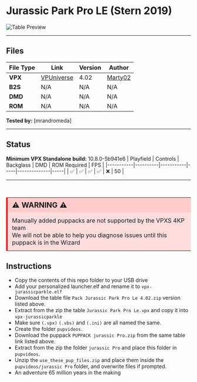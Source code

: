 # Jurassic Park Pro LE (Stern 2019)

![Table Preview](../../images/vpx-jurassicparkle-preview.jpg)

---

## Files
| File Type | Link | Version | Author | 
|-----------|--------|----------|--------------|
| **VPX** | [VPUniverse](https://vpuniverse.com/files/file/20502-jurassic-park-pro-le/) | 4.02 | [Marty02](https://vpuniverse.com/profile/16531-marty02/) |
| **B2S** | N/A | N/A | N/A |
| **DMD** | N/A | N/A | N/A |
| **ROM** | N/A | N/A | N/A |

**Tested by:** [mrandromeda]

---

## Status 
**Minimum VPX Standalone build:** 10.8.0-5b941e6
| Playfield | Controls | Backglass | DMD | ROM Required | FPS | 
|-----------|----------|-----------|-----|--------------|-----|
| :white_check_mark: | :white_check_mark: | :white_check_mark: | :white_check_mark: | :x: | 50 |

---

<br>

<table>
  <tr>
    <td style="background-color: #FFDDDD; padding: 0; border-left: 4px solid #FF0000;">
      <div style="padding: 8px 12px; background-color: #FFCCCB; font-weight: bold;font-size: 20px;">
        <strong>⚠️ WARNING ⚠️</strong>
      </div>
      <div style="padding: 12px 12px 12px 12px;">
        Manually added puppacks are not supported by the VPXS 4KP team<br>We will not be able to help you diagnose issues until this puppack is in the Wizard
      </div>
    </td>
  </tr>
</table>

## Instructions

- Copy the contents of this repo folder to your USB drive
- Add your personalized launcher.elf and rename it to `vpx-jurassicparkle.elf`
- Download the table file `Pack Jurassic Park Pro Le 4.02.zip` version listed above.
- Extract from the zip the table `Jurassic Park Pro Le.vpx` and copy it into `vpx-jurassicparkle`
- Make sure `(.vpx)` `(.vbs)` and `(.ini)` are all named the same.
- Create the folder `pupvideos`.
- Download the puppack `PUPPACK jurassic Pro.zip` from the same table link listed above.
- Extract from the zip the folder `jurassic Pro` and place this folder in `pupvideos`.
- Unzip the `use_these_pup_files.zip` and place them inside the `pupvideos/jurassic Pro` folder, and overwrite files if prompted.
- An adventure 65 million years in the making

